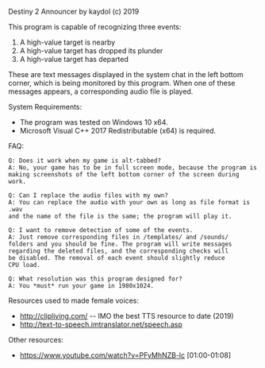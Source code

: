 
Destiny 2 Announcer by kaydol (c) 2019

This program is capable of recognizing three events:
1. A high-value target is nearby
2. A high-value target has dropped its plunder
3. A high-value target has departed
	
These are text messages displayed in the system chat in the left bottom corner, 
which is being monitored by this program. When one of these messages appears,
a corresponding audio file is played.

System Requirements:
- The program was tested on Windows 10 x64.
- Microsoft Visual C++ 2017 Redistributable (x64) is required.
	
FAQ:

	Q: Does it work when my game is alt-tabbed?
	A: No, your game has to be in full screen mode, because the program is
	making screenshots of the left bottom corner of the screen during work.
	
	Q: Can I replace the audio files with my own?
	A: You can replace the audio with your own as long as file format is .wav 
	and the name of the file is the same; the program will play it.	
	
	Q: I want to remove detection of some of the events.
	A: Just remove corresponding files in /templates/ and /sounds/ 
	folders and you should be fine. The program will write messages
	regarding the deleted files, and the corresponding checks will
	be disabled. The removal of each event should slightly reduce
	CPU load.
	
	Q: What resolution was this program designed for?
	A: You *must* run your game in 1980x1024.
	

Resources used to made female voices:
* http://clipliving.com/ -- IMO the best TTS resource to date (2019)
* http://text-to-speech.imtranslator.net/speech.asp 
	
Other resources:
* https://www.youtube.com/watch?v=PFyMhNZB-lc [01:00-01:08]
